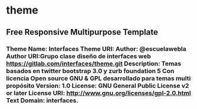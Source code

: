 # theme
## Free Responsive Multipurpose Template
### Theme Name: Interfaces Theme URI: Author: @escuelawebla Author URI:Grupo clase diseño de interfaces web https://gitlab.com/interfaces/theme.git Description: Temas basados en twitter bootstrap 3.0 y zurb foundation 5 Con licencia Open source GNU & GPL desarrollado para temas multi propósito Version: 1.0 License: GNU General Public License v2 or later License URI: http://www.gnu.org/licenses/gpl-2.0.html Text Domain: interfaces.
